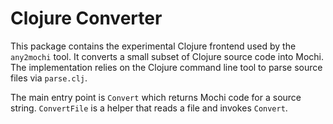# Clojure Converter

This package contains the experimental Clojure frontend used by the
`any2mochi` tool.  It converts a small subset of Clojure source code into
Mochi.  The implementation relies on the Clojure command line tool to
parse source files via `parse.clj`.

The main entry point is `Convert` which returns Mochi code for a source
string. `ConvertFile` is a helper that reads a file and invokes
`Convert`.

